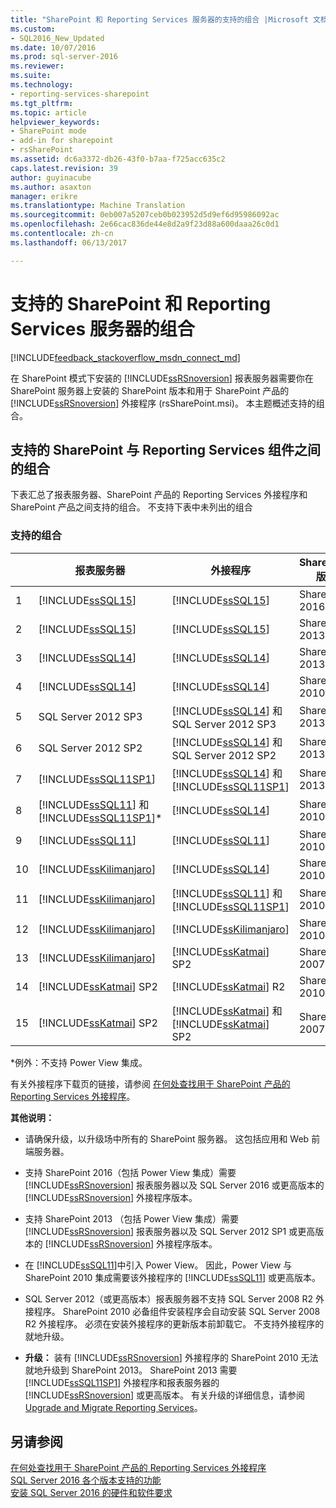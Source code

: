 ```yaml
---
title: "SharePoint 和 Reporting Services 服务器的支持的组合 |Microsoft 文档"
ms.custom:
- SQL2016_New_Updated
ms.date: 10/07/2016
ms.prod: sql-server-2016
ms.reviewer: 
ms.suite: 
ms.technology:
- reporting-services-sharepoint
ms.tgt_pltfrm: 
ms.topic: article
helpviewer_keywords:
- SharePoint mode
- add-in for sharepoint
- rsSharePoint
ms.assetid: dc6a3372-db26-43f0-b7aa-f725acc635c2
caps.latest.revision: 39
author: guyinacube
ms.author: asaxton
manager: erikre
ms.translationtype: Machine Translation
ms.sourcegitcommit: 0eb007a5207ceb0b023952d5d9ef6d95986092ac
ms.openlocfilehash: 2e66cac836de44e8d2a9f23d88a600daaa26c0d1
ms.contentlocale: zh-cn
ms.lasthandoff: 06/13/2017

---
```

# <a name="supported-combinations-of-sharepoint-and-reporting-services-server"></a>支持的 SharePoint 和 Reporting Services 服务器的组合
[!INCLUDE[feedback_stackoverflow_msdn_connect_md](../../includes/feedback-stackoverflow-msdn-connect-md.md)]

  在 SharePoint 模式下安装的 [!INCLUDE[ssRSnoversion](../../includes/ssrsnoversion-md.md)] 报表服务器需要你在 SharePoint 服务器上安装的 SharePoint 版本和用于 SharePoint 产品的 [!INCLUDE[ssRSnoversion](../../includes/ssrsnoversion-md.md)] 外接程序 (rsSharePoint.msi)。  本主题概述支持的组合。  
  
## <a name="supported-combinations-of-sharepoint-and-reporting-services-components"></a>支持的 SharePoint 与 Reporting Services 组件之间的组合  
 下表汇总了报表服务器、SharePoint 产品的 Reporting Services 外接程序和 SharePoint 产品之间支持的组合。 不支持下表中未列出的组合  
  
### <a name="supported-combinations"></a>支持的组合  
  
||报表服务器|外接程序|SharePoint 版本|  
|-|-------------------|-------------|------------------------|  
|1|[!INCLUDE[ssSQL15](../../includes/sssql15-md.md)]|[!INCLUDE[ssSQL15](../../includes/sssql15-md.md)]|SharePoint 2016|  
|2|[!INCLUDE[ssSQL15](../../includes/sssql15-md.md)]|[!INCLUDE[ssSQL15](../../includes/sssql15-md.md)]|SharePoint 2013|  
|3|[!INCLUDE[ssSQL14](../../includes/sssql14-md.md)]|[!INCLUDE[ssSQL14](../../includes/sssql14-md.md)]|SharePoint 2013|  
|4|[!INCLUDE[ssSQL14](../../includes/sssql14-md.md)]|[!INCLUDE[ssSQL14](../../includes/sssql14-md.md)]|SharePoint 2010|  
|5|SQL Server 2012 SP3|[!INCLUDE[ssSQL14](../../includes/sssql14-md.md)] 和 SQL Server 2012 SP3|SharePoint 2013|  
|6|SQL Server 2012 SP2|[!INCLUDE[ssSQL14](../../includes/sssql14-md.md)] 和 SQL Server 2012 SP2|SharePoint 2013|  
|7|[!INCLUDE[ssSQL11SP1](../../includes/sssql11sp1-md.md)]|[!INCLUDE[ssSQL14](../../includes/sssql14-md.md)] 和 [!INCLUDE[ssSQL11SP1](../../includes/sssql11sp1-md.md)]|SharePoint 2013|  
|8|[!INCLUDE[ssSQL11](../../includes/sssql11-md.md)] 和 [!INCLUDE[ssSQL11SP1](../../includes/sssql11sp1-md.md)]*|[!INCLUDE[ssSQL14](../../includes/sssql14-md.md)]|SharePoint 2010|  
|9|[!INCLUDE[ssSQL11](../../includes/sssql11-md.md)]|[!INCLUDE[ssSQL11](../../includes/sssql11-md.md)]|SharePoint 2010|  
|10|[!INCLUDE[ssKilimanjaro](../../includes/sskilimanjaro-md.md)]|[!INCLUDE[ssSQL14](../../includes/sssql14-md.md)]|SharePoint 2010|  
|11|[!INCLUDE[ssKilimanjaro](../../includes/sskilimanjaro-md.md)]|[!INCLUDE[ssSQL11](../../includes/sssql11-md.md)] 和 [!INCLUDE[ssSQL11SP1](../../includes/sssql11sp1-md.md)]|SharePoint 2010|  
|12|[!INCLUDE[ssKilimanjaro](../../includes/sskilimanjaro-md.md)]|[!INCLUDE[ssKilimanjaro](../../includes/sskilimanjaro-md.md)]|SharePoint 2010|  
|13|[!INCLUDE[ssKilimanjaro](../../includes/sskilimanjaro-md.md)]|[!INCLUDE[ssKatmai](../../includes/sskatmai-md.md)] SP2|SharePoint 2007|  
|14|[!INCLUDE[ssKatmai](../../includes/sskatmai-md.md)] SP2|[!INCLUDE[ssKatmai](../../includes/sskatmai-md.md)] R2|SharePoint 2010|  
|15|[!INCLUDE[ssKatmai](../../includes/sskatmai-md.md)] SP2|[!INCLUDE[ssKatmai](../../includes/sskatmai-md.md)] 和 [!INCLUDE[ssKatmai](../../includes/sskatmai-md.md)] SP2|SharePoint 2007|  
  
 *例外：不支持 Power View 集成。  
  
 有关外接程序下载页的链接，请参阅 [在何处查找用于 SharePoint 产品的 Reporting Services 外接程序](../../reporting-services/install-windows/where-to-find-the-reporting-services-add-in-for-sharepoint-products.md)。  
  
 **其他说明：**  

- 请确保升级，以升级场中所有的 SharePoint 服务器。 这包括应用和 Web 前端服务器。

-   支持 SharePoint 2016（包括 Power View 集成）需要 [!INCLUDE[ssRSnoversion](../../includes/ssrsnoversion-md.md)] 报表服务器以及 SQL Server 2016 或更高版本的 [!INCLUDE[ssRSnoversion](../../includes/ssrsnoversion-md.md)] 外接程序版本。  

-   支持 SharePoint 2013 （包括 Power View 集成）需要 [!INCLUDE[ssRSnoversion](../../includes/ssrsnoversion-md.md)] 报表服务器以及 SQL Server 2012 SP1 或更高版本的 [!INCLUDE[ssRSnoversion](../../includes/ssrsnoversion-md.md)] 外接程序版本。  
  
-   在 [!INCLUDE[ssSQL11](../../includes/sssql11-md.md)]中引入 Power View。 因此，Power View 与 SharePoint 2010 集成需要该外接程序的 [!INCLUDE[ssSQL11](../../includes/sssql11-md.md)] 或更高版本。  
  
-   SQL Server 2012（或更高版本）报表服务器不支持 SQL Server 2008 R2 外接程序。 SharePoint 2010 必备组件安装程序会自动安装 SQL Server 2008 R2 外接程序。 必须在安装外接程序的更新版本前卸载它。 不支持外接程序的就地升级。  
  
-   **升级：** 装有 [!INCLUDE[ssRSnoversion](../../includes/ssrsnoversion-md.md)] 外接程序的 SharePoint 2010 无法就地升级到 SharePoint 2013。 SharePoint 2013 需要 [!INCLUDE[ssSQL11SP1](../../includes/sssql11sp1-md.md)] 外接程序和报表服务器的 [!INCLUDE[ssRSnoversion](../../includes/ssrsnoversion-md.md)] 或更高版本。 有关升级的详细信息，请参阅 [Upgrade and Migrate Reporting Services](../../reporting-services/install-windows/upgrade-and-migrate-reporting-services.md)。  
  
## <a name="see-also"></a>另请参阅  
 [在何处查找用于 SharePoint 产品的 Reporting Services 外接程序](../../reporting-services/install-windows/where-to-find-the-reporting-services-add-in-for-sharepoint-products.md)   
 [SQL Server 2016 各个版本支持的功能](~/sql-server/editions-and-supported-features-for-sql-server-2016.md)   
 [安装 SQL Server 2016 的硬件和软件要求](../../sql-server/install/hardware-and-software-requirements-for-installing-sql-server.md)  
  
  


